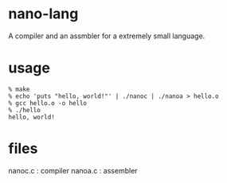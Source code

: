 # nano-lang

A compiler and an assmbler for a extremely small language.

# usage

```
% make
% echo 'puts "hello, world!"' | ./nanoc | ./nanoa > hello.o
% gcc hello.o -o hello
% ./hello
hello, world!
```

# files

nanoc.c : compiler
nanoa.c : assembler

